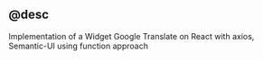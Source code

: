 ## @desc

Implementation of a Widget Google Translate on React with axios, Semantic-UI using function approach

